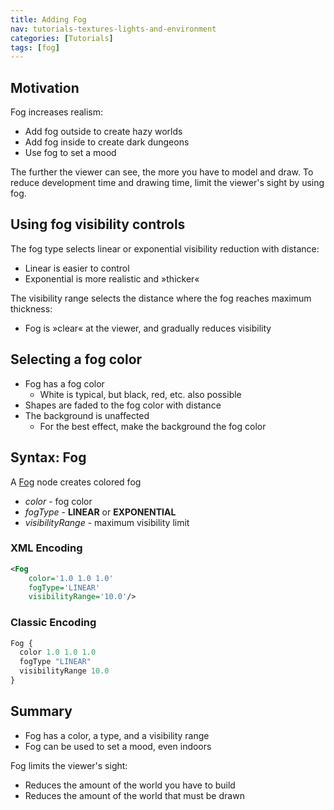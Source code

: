 ```yaml
---
title: Adding Fog
nav: tutorials-textures-lights-and-environment
categories: [Tutorials]
tags: [fog]
---
```

## Motivation

Fog increases realism:

- Add fog outside to create hazy worlds
- Add fog inside to create dark dungeons
- Use fog to set a mood

The further the viewer can see, the more you have to model and draw. To reduce development time and drawing time, limit the viewer's sight by using fog.

## Using fog visibility controls

The fog type selects linear or exponential visibility reduction with distance:

- Linear is easier to control
- Exponential is more realistic and »thicker«

The visibility range selects the distance where the fog reaches maximum thickness:

- Fog is »clear« at the viewer, and gradually reduces visibility

## Selecting a fog color

- Fog has a fog color
  - White is typical, but black, red, etc. also possible
- Shapes are faded to the fog color with distance
- The background is unaffected
  - For the best effect, make the background the fog color

## Syntax: Fog

A [Fog](https://www.web3d.org/documents/specifications/19775-1/V3.3/Part01/components/enveffects.html#Fog) node creates colored fog

- *color* - fog color
- *fogType* - **LINEAR** or **EXPONENTIAL**
- *visibilityRange* - maximum visibility limit

### XML Encoding

```xml
<Fog
    color='1.0 1.0 1.0'
    fogType='LINEAR'
    visibilityRange='10.0'/>
```

### Classic Encoding

```js
Fog {
  color 1.0 1.0 1.0
  fogType "LINEAR"
  visibilityRange 10.0
}
```

## Summary

- Fog has a color, a type, and a visibility range
- Fog can be used to set a mood, even indoors

Fog limits the viewer's sight:

- Reduces the amount of the world you have to build
- Reduces the amount of the world that must be drawn
